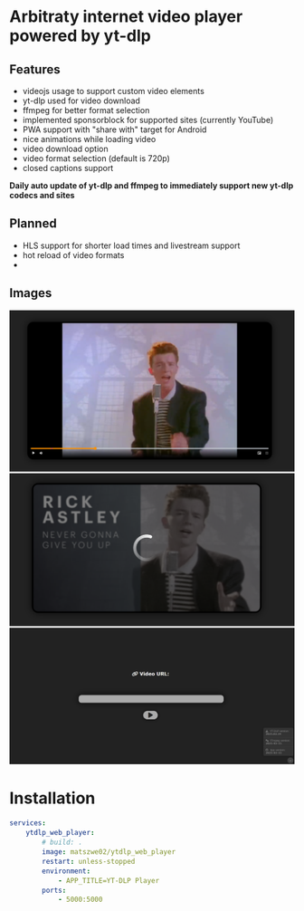 # Arbitraty internet video player powered by yt-dlp

## Features
- videojs usage to support custom video elements
- yt-dlp used for video download
- ffmpeg for better format selection
- implemented sponsorblock for supported sites (currently YouTube)
- PWA support with "share with" target for Android
- nice animations while loading video
- video download option
- video format selection (default is 720p)
- closed captions support

**Daily auto update of yt-dlp and ffmpeg to immediately support new yt-dlp codecs and sites**

## Planned
- HLS support for shorter load times and livestream support
- hot reload of video formats
- 

## Images

![image](.github/images/image.png)
![loading screen](.github/images/image2.png)
![main page](.github/images/image3.png)


# Installation

```yml
services:
    ytdlp_web_player:
        # build: .
        image: matszwe02/ytdlp_web_player
        restart: unless-stopped
        environment:
            - APP_TITLE=YT-DLP Player
        ports:
            - 5000:5000

```